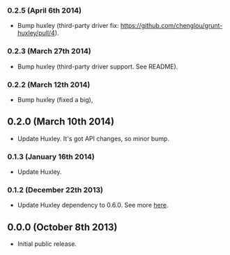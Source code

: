 ### 0.2.5 (April 6th 2014)
- Bump huxley (third-party driver fix: https://github.com/chenglou/grunt-huxley/pull/4).

### 0.2.3 (March 27th 2014)
- Bump huxley (third-party driver support. See README).

### 0.2.2 (March 12th 2014)
- Bump huxley (fixed a big),

## 0.2.0 (March 10th 2014)
- Update Huxley. It's got API changes, so minor bump.

### 0.1.3 (January 16th 2014)
- Update Huxley.

### 0.1.2 (December 22th 2013)
- Update Huxley dependency to 0.6.0. See more [here](https://github.com/chenglou/node-huxley/blob/master/HISTORY.md#060-december-22th-2013).

## 0.0.0 (October 8th 2013)
- Initial public release.
